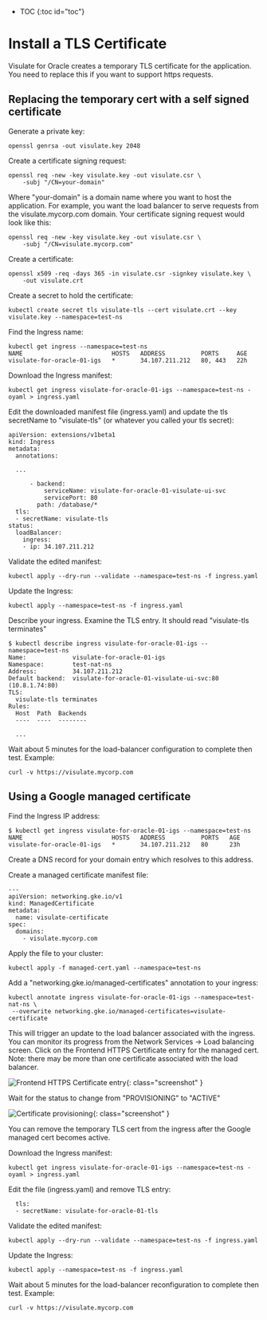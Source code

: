 * TOC
{:toc id="toc"}
# Install a TLS Certificate

Visulate for Oracle creates a temporary TLS certificate for the application. You need to replace this if you want to support https requests.

## Replacing the temporary cert with a self signed certificate

Generate a private key:
```
openssl genrsa -out visulate.key 2048
```

Create a certificate signing request:
```
openssl req -new -key visulate.key -out visulate.csr \
    -subj "/CN=your-domain"
```
Where "your-domain" is a domain name where you want to host the application. For example, you want the load balancer to serve requests from the visulate.mycorp.com domain. Your certificate signing request would look like this:

```
openssl req -new -key visulate.key -out visulate.csr \
    -subj "/CN=visulate.mycorp.com"
```

Create a certificate:
```
openssl x509 -req -days 365 -in visulate.csr -signkey visulate.key \
    -out visulate.crt
```

Create a secret to hold the certificate:
```
kubectl create secret tls visulate-tls --cert visulate.crt --key visulate.key --namespace=test-ns
```

Find the Ingress name:
```
kubectl get ingress --namespace=test-ns
NAME                         HOSTS   ADDRESS          PORTS     AGE
visulate-for-oracle-01-igs   *       34.107.211.212   80, 443   22h
```

Download the Ingress manifest:
```
kubectl get ingress visulate-for-oracle-01-igs --namespace=test-ns -oyaml > ingress.yaml
```

Edit the downloaded manifest file (ingress.yaml) and update the tls secretName to "visulate-tls" (or whatever you called your tls secret):
```
apiVersion: extensions/v1beta1
kind: Ingress
metadata:
  annotations:

  ...

      - backend:
          serviceName: visulate-for-oracle-01-visulate-ui-svc
          servicePort: 80
        path: /database/*
  tls:
  - secretName: visulate-tls
status:
  loadBalancer:
    ingress:
    - ip: 34.107.211.212
```

Validate the edited manifest:
```
kubectl apply --dry-run --validate --namespace=test-ns -f ingress.yaml
```

Update the Ingress:
```
kubectl apply --namespace=test-ns -f ingress.yaml
```

Describe your ingress. Examine the TLS entry. It should read "visulate-tls terminates"
```
$ kubectl describe ingress visulate-for-oracle-01-igs --namespace=test-ns
Name:             visulate-for-oracle-01-igs
Namespace:        test-nat-ns
Address:          34.107.211.212
Default backend:  visulate-for-oracle-01-visulate-ui-svc:80 (10.8.1.74:80)
TLS:
  visulate-tls terminates
Rules:
  Host  Path  Backends
  ----  ----  --------

  ...

```

Wait about 5 minutes for the load-balancer configuration to complete then test. Example:
```
curl -v https://visulate.mycorp.com
```

## Using a Google managed certificate

Find the Ingress IP address:
```
$ kubectl get ingress visulate-for-oracle-01-igs --namespace=test-ns
NAME                         HOSTS   ADDRESS          PORTS   AGE
visulate-for-oracle-01-igs   *       34.107.211.212   80      23h
```

Create a DNS record for your domain entry which resolves to this address.

Create a managed certificate manifest file:
```
---
apiVersion: networking.gke.io/v1
kind: ManagedCertificate
metadata:
  name: visulate-certificate
spec:
  domains:
    - visulate.mycorp.com
```

Apply the file to your cluster:
```
kubectl apply -f managed-cert.yaml --namespace=test-ns
```

Add a "networking.gke.io/managed-certificates" annotation to your ingress:
```
kubectl annotate ingress visulate-for-oracle-01-igs --namespace=test-nat-ns \
 --overwrite networking.gke.io/managed-certificates=visulate-certificate
```
This will trigger an update to  the load balancer associated with the ingress. You can monitor its progress from the Network Services -> Load balancing screen.
Click on the Frontend HTTPS Certificate entry for the managed cert. Note: there may be more than one certificate associated with the load balancer.

![Frontend HTTPS Certificate entry](/images/load-balancer-cert.png){: class="screenshot" }

Wait for the status to change from "PROVISIONING" to "ACTIVE"

![Certificate provisioning](/images/cert-provisioning.png){: class="screenshot" }

You can remove the temporary TLS cert from the ingress after the Google managed cert becomes active.

Download the Ingress manifest:
```
kubectl get ingress visulate-for-oracle-01-igs --namespace=test-ns -oyaml > ingress.yaml
```

Edit the file (ingress.yaml) and remove TLS entry:
```
  tls:
  - secretName: visulate-for-oracle-01-tls
```

Validate the edited manifest:
```
kubectl apply --dry-run --validate --namespace=test-ns -f ingress.yaml
```

Update the Ingress:
```
kubectl apply --namespace=test-ns -f ingress.yaml
```

Wait about 5 minutes for the load-balancer reconfiguration to complete then test. Example:
```
curl -v https://visulate.mycorp.com
```
